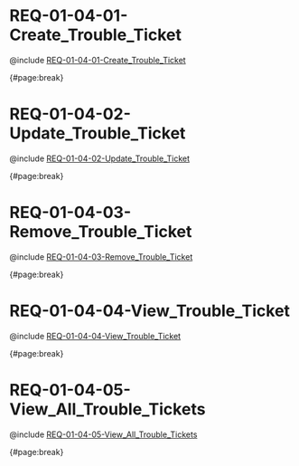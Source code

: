 <!--
    ATTENTION: This file was generated via gradle!
               Do NOT manually edit this file! Any such changes will be overwritten!
-->

# REQ-01-04-01-Create_Trouble_Ticket

@include [REQ-01-04-01-Create_Trouble_Ticket](REQ-01-04-01-Create_Trouble_Ticket.md)

{#page:break}

# REQ-01-04-02-Update_Trouble_Ticket

@include [REQ-01-04-02-Update_Trouble_Ticket](REQ-01-04-02-Update_Trouble_Ticket.md)

{#page:break}

# REQ-01-04-03-Remove_Trouble_Ticket

@include [REQ-01-04-03-Remove_Trouble_Ticket](REQ-01-04-03-Remove_Trouble_Ticket.md)

{#page:break}

# REQ-01-04-04-View_Trouble_Ticket

@include [REQ-01-04-04-View_Trouble_Ticket](REQ-01-04-04-View_Trouble_Ticket.md)

{#page:break}

# REQ-01-04-05-View_All_Trouble_Tickets

@include [REQ-01-04-05-View_All_Trouble_Tickets](REQ-01-04-05-View_All_Trouble_Tickets.md)

{#page:break}
